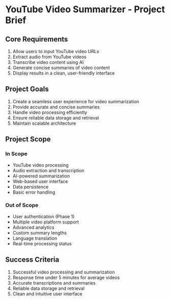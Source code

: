 # YouTube Video Summarizer - Project Brief

## Core Requirements
1. Allow users to input YouTube video URLs
2. Extract audio from YouTube videos
3. Transcribe video content using AI
4. Generate concise summaries of video content
5. Display results in a clean, user-friendly interface

## Project Goals
1. Create a seamless user experience for video summarization
2. Provide accurate and concise summaries
3. Handle video processing efficiently
4. Ensure reliable data storage and retrieval
5. Maintain scalable architecture

## Project Scope
### In Scope
- YouTube video processing
- Audio extraction and transcription
- AI-powered summarization
- Web-based user interface
- Data persistence
- Basic error handling

### Out of Scope
- User authentication (Phase 1)
- Multiple video platform support
- Advanced analytics
- Custom summary lengths
- Language translation
- Real-time processing status

## Success Criteria
1. Successful video processing and summarization
2. Response time under 5 minutes for average videos
3. Accurate transcriptions and summaries
4. Reliable data storage and retrieval
5. Clean and intuitive user interface 